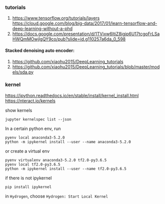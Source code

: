 ### tutorials
1. https://www.tensorflow.org/tutorials/layers
https://cloud.google.com/blog/big-data/2017/01/learn-tensorflow-and-deep-learning-without-a-phd
2. https://docs.google.com/presentation/d/1TVixw6ItiZ8igjp6U17tcgoFrLSaHWQmMOwjlgQY9co/pub?slide=id.g110257a6da_0_598


#### Stacked denoising auto encoder:
1. https://github.com/xiaohu2015/DeepLearning_tutorials
2. https://github.com/xiaohu2015/DeepLearning_tutorials/blob/master/models/sda.py


### kernel
https://ipython.readthedocs.io/en/stable/install/kernel_install.html
https://nteract.io/kernels

show kernels
```
jupyter kernelspec list --json
```


In a certain python env, run 
```
pyenv local anaconda3-5.2.0
python -m ipykernel install --user --name anaconda3-5.2.0
```

or create a virtual env
```
pyenv virtualenv anaconda3-5.2.0 tf2.0-py3.6.5
pyenv local tf2.0-py3.6.5
python -m ipykernel install --user --name tf2.0-py3.6.5
```

if there is not ipykernel
```
pip install ipykernel
```

in `Hydrogen`, choose `Hydrogen: Start Local Kernel`
